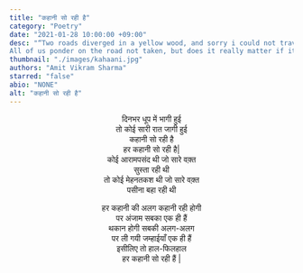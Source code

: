```yaml
---
title: "कहानी सो रही है"
category: "Poetry"
date: "2021-01-28 10:00:00 +09:00"
desc: "“Two roads diverged in a yellow wood, and sorry i could not travel both”
All of us ponder on the road not taken, but does it really matter if it all leads to the same?"
thumbnail: "./images/kahaani.jpg"
authors: "Amit Vikram Sharma"
starred: "false"
abio: "NONE"
alt: "कहानी सो रही है"
---
```

<p style="text-align: center;align:center;">दिनभर धूप में भागी हुई <br>
तो कोई सारी रात जागी हुई <br>
कहानी सो रही है  <br>
हर कहानी सो रही है| <br>
कोई आरामपसंद थी जो सारे वक़्त <br>
सुस्ता रही थी  <br>
तो कोई मेहनतकश थी जो सारे वक़्त <br>
पसीना बहा रही थी  <br>
</p>

<p style="text-align: center;align:center;">हर कहानी की अलग कहानी रही होगी <br>
पर अंजाम सबका एक ही हैं <br>
थकान होगी सबकी अलग-अलग <br>
पर ली गयी जम्हाईयाँ एक ही हैं <br>
इसीलिए तो हाल-फिलहाल <br>
हर कहानी सो रही हैं | <br>
</p>
